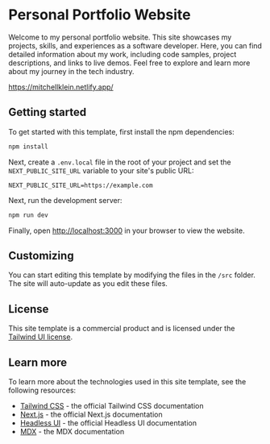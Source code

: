 # Personal Portfolio Website

Welcome to my personal portfolio website. This site showcases my projects, skills, and experiences as a software developer. Here, you can find detailed information about my work, including code samples, project descriptions, and links to live demos. Feel free to explore and learn more about my journey in the tech industry.

https://mitchellklein.netlify.app/

## Getting started

To get started with this template, first install the npm dependencies:

```bash
npm install
```

Next, create a `.env.local` file in the root of your project and set the `NEXT_PUBLIC_SITE_URL` variable to your site's public URL:

```
NEXT_PUBLIC_SITE_URL=https://example.com
```

Next, run the development server:

```bash
npm run dev
```

Finally, open [http://localhost:3000](http://localhost:3000) in your browser to view the website.

## Customizing

You can start editing this template by modifying the files in the `/src` folder. The site will auto-update as you edit these files.

## License

This site template is a commercial product and is licensed under the [Tailwind UI license](https://tailwindui.com/license).

## Learn more

To learn more about the technologies used in this site template, see the following resources:

- [Tailwind CSS](https://tailwindcss.com/docs) - the official Tailwind CSS documentation
- [Next.js](https://nextjs.org/docs) - the official Next.js documentation
- [Headless UI](https://headlessui.dev) - the official Headless UI documentation
- [MDX](https://mdxjs.com) - the MDX documentation
